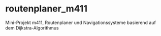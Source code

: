 # routenplaner_m411
Mini-Projekt m411, Routenplaner und Navigationssysteme basierend auf dem Dijkstra-Algorithmus 

